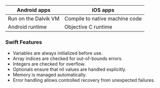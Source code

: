 Android apps | iOS apps
---|---
Run on the Dalvik VM|Compile to native machine code
Android runtime|Objective C runtime

### Swift Features
- Variables are always initialized before use.
- Array indices are checked for out-of-bounds errors.
- Integers are checked for overflow.
- Optionals ensure that nil values are handled explicitly.
- Memory is managed automatically.
- Error handling allows controlled recovery from unexpected failures.